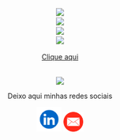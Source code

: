 <!--<div align="center">
  <img src="https://cdn.discordapp.com/attachments/1407833711017332929/1407841831659634688/Apresentacao_pessoal_para_vaga_de_trabalho_corporativo_azul_5.png?ex=68a79261&is=68a640e1&hm=62a159f3ecaf9b6a964902ac54c4e26934dda1342a853d5ca8dec52bc59a811c&" width="250px" height="300px"/>

  
</div> -->


<div align="center">
  <img src="https://cdn.discordapp.com/attachments/1407833711017332929/1407844621169463316/Apresentacao_pessoal_para_vaga_de_trabalho_corporativo_azul_9.png?ex=68a794fa&is=68a6437a&hm=d6eb1d57991e91d26faae78aaec16554f350e5fbb70edc32b9725047afdf69b7&"  width="550px"/> <br>
  <img src="https://cdn.discordapp.com/attachments/1407833711017332929/1407843337188282378/Apresentacao_pessoal_para_vaga_de_trabalho_corporativo_azul_7.png?ex=68a793c8&is=68a64248&hm=3d14d95be8ac4a52b6781d8729bf62b4718fe3a1992a23c13ed8b095982e4cb1&"  width="450px"/> <br>
  <img src="https://cdn.discordapp.com/attachments/1407833711017332929/1407846008137846964/Apresentacao_pessoal_para_vaga_de_trabalho_corporativo_azul_10.png?ex=68a79644&is=68a644c4&hm=b64576ece2d6c5c373f0736f0d8f9f5b6033d8807cb292c7250ff78c26e7102c&"  width="450px"/> <br>
  <img src="https://cdn.discordapp.com/attachments/1407833711017332929/1407846642882973867/Apresentacao_pessoal_para_vaga_de_trabalho_corporativo_azul_11.png?ex=68a796dc&is=68a6455c&hm=83c4c22e997584bba4934623dc840ce8aa07c627ef0855c29b9b18e3b504d1c2&"  width="450px"/> 
  <p><a href="https://drive.google.com/file/d/1l0z4Z5NAkhFs1cluG71TFCGhhjjkS5Mn/view?usp=sharing">Clique aqui</a></p>
<!--   <p>Possuo experiências em algumas tecnologias, tais como:</p>
  <img align="" height="30" width="40" src="https://raw.githubusercontent.com/devicons/devicon/master/icons/javascript/javascript-original.svg">
  <img align="" height="30" width="40" src="https://raw.githubusercontent.com/devicons/devicon/master/icons/java/java-original.svg">
  <img align="" height="30" width="40" src="https://raw.githubusercontent.com/devicons/devicon/master/icons/python/python-original.svg"> -->
</div>


 <!--
<div align="center">
  <h2>📌 Tecnologias e Conhecimentos</h2>
<table>
  <tr>
    <th>Tecnologia</th>
    <th>Frameworks/Bibliotecas</th>
    <th>Banco de Dados</th>
    <th>Conhecimento</th>
  </tr>
  <tr>
    <td><strong><a href="https://github.com/stars/satoosan/lists/python-projects">Python</a></strong></td>
    <td>Flask, Django, FastAPI</td>
    <td>MySQL, PostgreSQL, MongoDB</td>
    <td>🟠 Intermediário</td>
  </tr>
  <tr>
    <td><strong><a href="https://github.com/stars/satoosan/lists/c-plus-plus-projects">C++</a></strong></td>
    <td>Qt, SDL</td>
    <td>MySQL, SQLite</td>
    <td>🔴 Iniciante</td>
  </tr>
  <tr>
    <td><strong><a href="https://github.com/stars/satoosan/lists/java-projects">Java</a></strong></td>
    <td>Spring Boot, JavaFX</td>
    <td>MySQL, PostgreSQL e MongoDB</td>
    <td>🟠 Intermediário</td>
  </tr>
  <tr>
    <td><strong><a href="https://github.com/stars/satoosan/lists/c-projects">C</a></strong></td>
    <td>SDL, ncurses</td>
    <td>SQLite</td>
    <td>🔴 Iniciante</td>
  </tr>
  <tr>
    <td><strong><a href="https://github.com/stars/satoosan/lists/c-sharp-projects">C#</a></strong></td>
    <td>.NET Core, ASP.NET, Unity</td>
    <td>SQL Server, SQLite</td>
    <td>🔴 Iniciante</td>
  </tr>
  <tr>
    <td><strong><a href="https://github.com/stars/satoosan/lists/javascript-projects">JavaScript</a></strong></td>
    <td>React, Vue.js, Angular, Node.js</td>
    <td>Firebase, MongoDB, PostgreSQL</td>
    <td>🟠 Intermediário</td>
  </tr>
  <tr>
    <td><strong><a href="https://github.com/stars/satoosan/lists/sql-projects">SQL</a></strong></td>
    <td>-</td>
    <td>MySQL, PostgreSQL, SQL Server, Oracle</td>
    <td>🟠 Intermediário</td>
  </tr>
  <tr>
    <td><strong><a href="https://github.com/stars/satoosan/lists/go-projects">Go</a></strong></td>
    <td>Gin, Gorilla WebSocket</td>
    <td>PostgreSQL, MySQL</td>
    <td>🔴 Iniciante</td>
  </tr>
  <tr>
    <td><strong><a href="https://github.com/stars/satoosan/lists/delphi-projects">Delphi/Object Pascal</a></strong></td>
    <td>FireMonkey, VCL</td>
    <td>MySQL, PostgreSQL</td>
    <td>🔴 Iniciante</td>
  </tr>
  <tr>
    <td><strong><a href="https://github.com/stars/satoosan/lists/visual-basics">Visual Basic</a></strong></td>
    <td>.NET Framework, Windows Forms</td>
    <td>SQL Server, SQLite</td>
    <td>🔴 Iniciante</td>
  </tr>
</table>
</div>-->
<!-- Classificação simplificada: Iniciante (🔴), Intermediário (🟠) e Avançado (🟢). -->

##

  

<div align="center">
  <img src="https://cdn.discordapp.com/attachments/1407833711017332929/1407848059756613815/Apresentacao_pessoal_para_vaga_de_trabalho_corporativo_azul_12.png?ex=68a7982d&is=68a646ad&hm=770382561556f4da3c957de53e0764824a4191e85f615f27282b94122fb6d643&"  width="400px" align="center"/> 
  <p>Deixo aqui minhas redes sociais</p>
  <a href="https://www.linkedin.com/in/guisato565/"><img src="https://github.com/satoosan/satoosan/blob/main/assets/icon/linedin_icon.png"  width="50px" align=""/></a>
  <a href="mailto:guilhermesskimura@gmail.com"><img src="https://github.com/satoosan/satoosan/blob/main/assets/icon/email_icon.png"  width="40px" align=""/></a>
  

</div>



<!-- <img src="https://github.com/satoosan/satoosan/blob/main/assets/main_welcome.svg" /> -->
